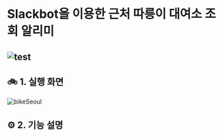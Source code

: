 # Slackbot을 이용한 근처 따릉이 대여소 조회 알리미
## ![test](https://user-images.githubusercontent.com/10703294/206849017-946e5f81-2559-4258-9327-fdbca33e8e02.png)
## 🚲 1. 실행 화면
![bikeSeoul](https://user-images.githubusercontent.com/10703294/206843948-bc91f91e-2a74-4254-ba6a-49b33905f4cd.gif)

## ⚙︎ 2. 기능 설명


